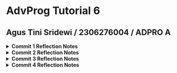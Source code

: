 # AdvProg Tutorial 6
## Agus Tini Sridewi / 2306276004 / ADPRO A

<details>
    <summary><strong> Commit 1 Reflection Notes </summary></strong>

Kode yang saya jalankan:

```rust 
use std::{
    io::{prelude::*, BufReader},
    net::{TcpListener, TcpStream},
};

fn main() {
    let listener = TcpListener::bind("127.0.0.1:7878").unwrap();

    for stream in listener.incoming() {
        let stream = stream.unwrap();

        handle_connection(stream);
    }
}

fn handle_connection(mut stream: TcpStream) {
    let buf_reader = BufReader::new(&stream);
    let http_request: Vec<_> = buf_reader
        .lines()
        .map(|result| result.unwrap())
        .take_while(|line| !line.is_empty())
        .collect();

    println!("Request: {http_request:#?}");
}
```
Fungsi `handle_connection` dalam program ini bertugas untuk menangani koneksi yang diterima oleh server. Ketika koneksi masuk diterima melalui `TcpStream`, koneksi tersebut dibungkus menggunakan `BufReader`. Dengan bantuan metode `.lines()` dari trait `BufRead`, kita dapat membaca setiap baris dari permintaan HTTP yang dikirim oleh browser. Untuk menentukan batas akhir dari header permintaan, digunakan metode `.take_while(|line| !line.is_empty())` yang akan berhenti membaca ketika menemukan baris kosong pertama sesuai dengan standar protokol HTTP.

Setiap baris yang terbaca awalnya memiliki tipe `Result<String, std::io::Error>`, sehingga perlu diubah menjadi `String` menggunakan `.map(|result| result.unwrap())`. Selanjutnya, seluruh baris dikumpulkan ke dalam sebuah vektor `Vec<String>` menggunakan metode `.collect()`. Akhirnya, hasil permintaan HTTP yang telah dikumpulkan ditampilkan dengan format debug `{:#?}` agar  mudah dibaca.

Saat server dijalankan dan saya mengakses alamat http://127.0.0.1:7878 melalui browser, saya bisa melihat dengan jelas isi permintaan HTTP yang dikirim oleh browser, seperti metode yang digunakan (GET / HTTP/1.1), informasi host, user agent, jenis konten yang diterima, hingga cookies yang dikirimkan.

Permintaan HTTP yang diterima:
 ```bash
 Request: [
    "GET / HTTP/1.1",
    "Host: 127.0.0.1:7878",
    "Connection: keep-alive",
    "sec-ch-ua: \"Not(A:Brand\";v=\"99\", \"Google Chrome\";v=\"133\", \"Chromium\";v=\"133\"",
    "sec-ch-ua-mobile: ?0",
    "sec-ch-ua-platform: \"macOS\"",
    "Upgrade-Insecure-Requests: 1",
    "User-Agent: Mozilla/5.0 (Macintosh; Intel Mac OS X 10_15_7) AppleWebKit/537.36 (KHTML, like Gecko) Chrome/133.0.0.0 Safari/537.36",
    "Accept: text/html,application/xhtml+xml,application/xml;q=0.9,image/avif,image/webp,image/apng,*/*;q=0.8,application/signed-exchange;v=b3;q=0.7",
    "Sec-Fetch-Site: none",
    "Sec-Fetch-Mode: navigate",
    "Sec-Fetch-Dest: document",
    "Accept-Encoding: gzip, deflate, br, zstd",
    "Accept-Language: en-US,en;q=0.9,id-ID;q=0.8,id;q=0.7",
    "Cookie: csrftoken=AVQpXuTt2pLAt1RJOovVJ5VrDHot53bD",
]
 ```
</details>

<details>
    <summary><strong> Commit 2 Reflection Notes </summary></strong>

```rust
use std::{
    fs,
    io::{prelude::*, BufReader},
    net::{TcpListener, TcpStream},
};

...

fn handle_connection(mut stream: TcpStream) {
    let buf_reader = BufReader::new(&stream);
    let http_request: Vec<_> = buf_reader
        .lines()
        .map(|result| result.unwrap())
        .take_while(|line| !line.is_empty())
        .collect();

    let status_line = "HTTP/1.1 200 OK";
    let contents = fs::read_to_string("hello.html").unwrap();
    let length = contents.len();

    let response =
        format!("{status_line}\r\nContent-Length: {length}\r\n\r\n{contents}");

    stream.write_all(response.as_bytes()).unwrap();
}

```
Screen Capture ⤵️
![Commit 2 screen capture](/assets/images/commit2.png)

Fungsi `handle_connection` pada milestone ini telah ditingkatkan agar tidak hanya membaca permintaan HTTP dari browser, tetapi juga memberikan respon HTML yang bisa ditampilkan di browser. Kita menambahkan `fs` ke dalam daftar use agar dapat mengakses modul sistem file dari Rust. Kemudian, file `hello.html` dibaca menggunakan `fs::read_to_string`, dan isi dari file tersebut disisipkan ke dalam respons HTTP melalui `format!`. 

Agar sesuai dengan standar HTTP, kita juga menambahkan header Content-Length, yang berisi panjang isi HTML (length) sebagai informasi bagi browser tentang ukuran konten yang akan diterima.

Bagian `{status_line}\r\nContent-Length: {length}\r\n\r\n{contents}` adalah inti dari format respons HTTP yang dikirim ke browser. `status_line` berisi "HTTP/1.1 200 OK", menandakan bahwa permintaan telah berhasil diproses. Lalu, `Content-Length: {length}` memberi tahu browser seberapa panjang isi yang akan diterima dalam byte. Dua baris kosong \r\n\r\n adalah pemisah yang wajib dalam format HTTP, yang menandakan bahwa header telah selesai dan bagian selanjutnya adalah isi dari respons.Setelah semua elemen respons disusun, data ini dikirimkan ke browser menggunakan `stream.write_all`.
</details>

<details>
    <summary><strong> Commit 3 Reflection Notes </summary></strong>

Perubahan pada fungsi `handle_connection`:
```rust
fn handle_connection(mut stream: TcpStream) {
    let buf_reader = BufReader::new(&stream);
    let request_line = buf_reader.lines().next().unwrap().unwrap();

    let (status_line, filename) = if request_line == "GET / HTTP/1.1" {
        ("HTTP/1.1 200 OK", "hello.html")
    } else {
        ("HTTP/1.1 404 NOT FOUND", "404.html")
    };

    let contents = fs::read_to_string(filename).unwrap();
    let length = contents.len();

    let response =
        format!("{status_line}\r\nContent-Length: {length}\r\n\r\n{contents}");

    stream.write_all(response.as_bytes()).unwrap();
}
```

Perubahan pada fungsi `handle_connection` di atas terletak pada pemisahan (split) antara bagian request dan response. Kita tidak lagi hanya membaca semua baris dari permintaan HTTP, tetapi cukup mengambil baris pertama saja (`request_line`) karena baris inilah yang menentukan jenis permintaan (misalnya `GET / HTTP/1.1`). Dengan memisahkan logika ini, kita bisa dengan mudah mengenali permintaan klien dan meresponsnya dengan file yang sesuai, seperti `hello.html` untuk permintaan ke /, atau `404.html` jika permintaan tidak valid.

Saya juga menerapkan refactoring untuk menghilangkan duplikasi kode dan membuat struktur program lebih ringkas serta mudah dipelihara. Sebelumnya, blok `if` dan `else` memiliki isi yang hampir sama, hanya berbeda pada `status_line` dan `filename`. Dengan refactoring, perbedaan tersebut dipisahkan ke dalam satu pernyataan `let`, sementara proses membaca file, menghitung panjang konten, dan membentuk respons HTTP cukup dituliskan sekali di luar blok kondisi. Ini membuat kode lebih clean.

Screen Capture ⤵️
![Commit 3 screen capture](/assets/images/commit3.png)

</details>

<details>
    <summary><strong> Commit 4 Reflection Notes </summary></strong>

```rust
use std::{
    fs,
    io::{prelude::*, BufReader},
    net::{TcpListener, TcpStream},
    thread,
    time::Duration,
};
// --snip--

fn handle_connection(mut stream: TcpStream) {
    // --snip--

    let (status_line, filename) = match &request_line[..] {
        "GET / HTTP/1.1" => ("HTTP/1.1 200 OK", "hello.html"),
        "GET /sleep HTTP/1.1" => {
            thread::sleep(Duration::from_secs(10));
            ("HTTP/1.1 200 OK", "hello.html")
        }
        _ => ("HTTP/1.1 404 NOT FOUND", "404.html"),
    };

    // --snip--
}
```
Perubahan pada kode dengan menambahkan simulasi delay menggunakan `thread::sleep(Duration::from_secs(10))` pada request `/sleep` ini menunjukkan kelemahan server single-threaded, di mana satu permintaan lambat dapat memblokir semua permintaan lain karena hanya ada satu thread yang memproses semua koneksi. 
</details>
